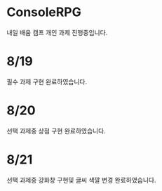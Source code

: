 # ConsoleRPG

내일 배움 캠프 개인 과제 진행중입니다.

# 8/19
필수 과제 구현 완료하였습니다.

# 8/20
선택 과제중 상점 구현 완료하였습니다.

# 8/21
선택 과제중 강화창 구현및 글씨 색깔 변경 완료하였습니다.
